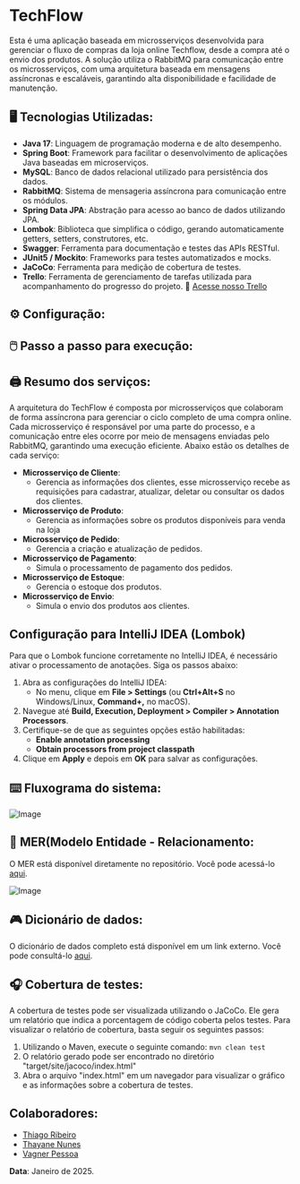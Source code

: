 # TechFlow

Esta é uma aplicação baseada em microsserviços desenvolvida para gerenciar o fluxo de compras da loja online Techflow, desde a compra até o envio dos produtos. A solução utiliza o RabbitMQ para comunicação entre os microsserviços, com uma arquitetura baseada em mensagens assíncronas e escaláveis, garantindo alta disponibilidade e facilidade de manutenção.

## :desktop_computer: Tecnologias Utilizadas: 

* **Java 17**:  Linguagem de programação moderna e de alto desempenho. 
* **Spring Boot**: Framework para facilitar o desenvolvimento de aplicações Java baseadas em microserviços.
* **MySQL**: Banco de dados relacional utilizado para persistência dos dados.
* **RabbitMQ**: Sistema de mensageria assíncrona para comunicação entre os módulos.
* **Spring Data JPA**: Abstração para acesso ao banco de dados utilizando JPA.
* **Lombok**: Biblioteca que simplifica o código, gerando automaticamente getters, setters, construtores, etc.
* **Swagger**: Ferramenta para documentação e testes das APIs RESTful.
* **JUnit5 / Mockito**: Frameworks para testes automatizados e mocks.
* **JaCoCo**: Ferramenta para medição de cobertura de testes.
* **Trello**: Ferramenta de gerenciamento de tarefas utilizada para acompanhamento do progresso do projeto.
  🔗 [Acesse nosso Trello](https://trello.com/b/gB6npr6G/academia-accenture-equipe-8)

## :gear: Configuração:

## :computer_mouse: Passo a passo para execução: 
## :printer: Resumo dos serviços: 
A arquitetura do TechFlow é composta por microsserviços que colaboram de forma assíncrona para gerenciar o ciclo completo de uma compra online. Cada microsserviço é responsável por uma parte do processo, e a comunicação entre eles ocorre por meio de mensagens enviadas pelo RabbitMQ, garantindo uma execução eficiente. Abaixo estão os detalhes de cada serviço:

* **Microsserviço de Cliente**:
  * Gerencia as informações dos clientes, esse microsserviço recebe as requisições para cadastrar, atualizar, deletar ou consultar os dados dos clientes.
* **Microsserviço de Produto**:
  * Gerencia as informações sobre os produtos disponíveis para venda na loja
* **Microsserviço de Pedido**:
  * Gerencia a criação e atualização de pedidos.
* **Microsserviço de Pagamento**:
  * Simula o processamento de pagamento dos pedidos.
* **Microsserviço de Estoque**:
  * Gerencia o estoque dos produtos.
* **Microsserviço de Envio**:
  * Simula o envio dos produtos aos clientes.

## Configuração para IntelliJ IDEA (Lombok)

Para que o Lombok funcione corretamente no IntelliJ IDEA, é necessário ativar o processamento de anotações. Siga os passos abaixo:

1. Abra as configurações do IntelliJ IDEA:
   - No menu, clique em **File > Settings** (ou **Ctrl+Alt+S** no Windows/Linux, **Command+,** no macOS).
2. Navegue até **Build, Execution, Deployment > Compiler > Annotation Processors**.
3. Certifique-se de que as seguintes opções estão habilitadas:
   - **Enable annotation processing**
   - **Obtain processors from project classpath**
4. Clique em **Apply** e depois em **OK** para salvar as configurações.

## :keyboard: Fluxograma do sistema:

![Image](https://github.com/user-attachments/assets/3ca81140-993b-48be-bb83-42918037cc6c)

## :iphone: MER(Modelo Entidade - Relacionamento: 
O MER está disponível diretamente no repositório. Você pode acessá-lo [aqui](https://github.com/thiago-ribeiro1/TechFlow/blob/main/MER%20-%20PROJETO%20FINAL.mwb).

![Image](https://github.com/user-attachments/assets/b4739f71-ee7a-4e3c-b268-36c7edbbf662)

## :video_game: Dicionário de dados: 
O dicionário de dados completo está disponível em um link externo. Você pode consultá-lo [aqui](https://docs.google.com/document/d/1_woi1staEsMuYv_biN4-PxKxfLLe0EO2o6mUcsZBVeg/edit?usp=sharing).


## :headphones: Cobertura de testes: 
A cobertura de testes pode ser visualizada utilizando o JaCoCo. Ele gera um relatório que indica a porcentagem de código coberta pelos testes. Para visualizar o relatório de cobertura, basta seguir os seguintes passos:
1. Utilizando o Maven, execute o seguinte comando:
   `mvn clean test`
2. O relatório gerado pode ser encontrado no diretório "target/site/jacoco/index.html"
3. Abra o arquivo "index.html" em um navegador para visualizar o gráfico e as informações sobre a cobertura de testes.


## Colaboradores:

* [Thiago Ribeiro](https://github.com/thiago-ribeiro1)
* [Thayane Nunes](https://github.com/thayanenns)
* [Vagner Pessoa](https://github.com/Dev-Vagner)




**Data**: Janeiro de 2025.
